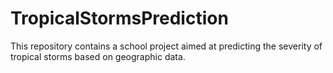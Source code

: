 # TropicalStormsPrediction
This repository contains a school project aimed at predicting the severity of tropical storms based on geographic data.
